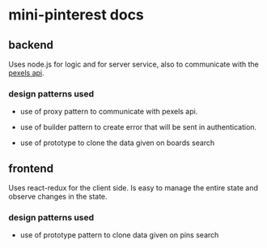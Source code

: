 # mini-pinterest docs

## backend
Uses node.js for logic and for server service, also to communicate with the [pexels api](https://www.pexels.com/api/documentation/). 

### design patterns used

- use of proxy pattern to communicate with pexels api. 

- use of builder pattern to create error that will be sent in authentication.  
- use of prototype to clone the data given on boards search

## frontend

Uses react-redux for the client side. Is easy to manage the entire state and observe changes in the state. 

### design patterns used 

-  use of prototype pattern to clone data given on pins search


